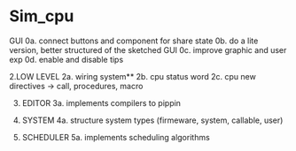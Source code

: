 # Sim_cpu

GUI
0a. connect buttons and component for share state
0b. do a lite version, better structured of the sketched GUI
0c. improve graphic and user exp
0d. enable and disable tips

2.LOW LEVEL
  2a. wiring system**
  2b. cpu status word
  2c. cpu new directives -> call, procedures, macro
  
3. EDITOR
  3a. implements compilers <lenguage> to pippin
  
4. SYSTEM
  4a. structure system types (firmeware, system, callable, user)
  
5. SCHEDULER
  5a. implements scheduling algorithms
